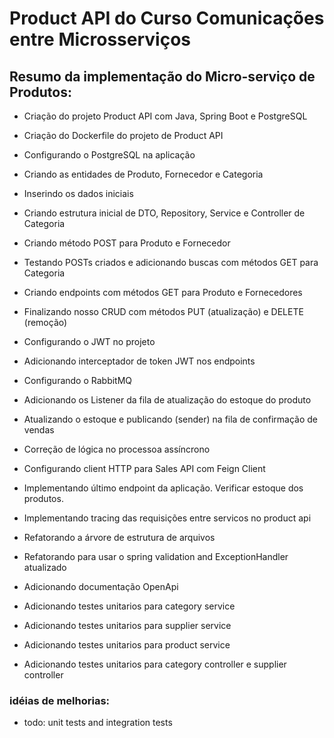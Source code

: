 # Product API do Curso Comunicações entre Microsserviços

## Resumo da implementação do Micro-serviço de Produtos:

- Criação do projeto Product API com Java, Spring Boot e PostgreSQL

- Criação do Dockerfile do projeto de Product API

- Configurando o PostgreSQL na aplicação

- Criando as entidades de Produto, Fornecedor e Categoria

- Inserindo os dados iniciais

- Criando estrutura inicial de DTO, Repository, Service e Controller de Categoria

- Criando método POST para Produto e Fornecedor

- Testando POSTs criados e adicionando buscas com métodos GET para Categoria

- Criando endpoints com métodos GET para Produto e Fornecedores

- Finalizando nosso CRUD com métodos PUT (atualização) e DELETE (remoção)

- Configurando o JWT no projeto

- Adicionando interceptador de token JWT nos endpoints

- Configurando o RabbitMQ

- Adicionando os Listener da fila de atualização do estoque do produto

- Atualizando o estoque e publicando (sender) na fila de confirmação de vendas

- Correção de lógica no processoa assíncrono

- Configurando client HTTP para Sales API com Feign Client

- Implementando último endpoint da aplicação. Verificar estoque dos produtos.

- Implementando tracing das requisições entre servicos no product api

- Refatorando a árvore de estrutura de arquivos

- Refatorando para usar o spring validation and ExceptionHandler atualizado

- Adicionando documentação OpenApi

- Adicionando testes unitarios para category service

- Adicionando testes unitarios para supplier service

- Adicionando testes unitarios para product service

- Adicionando testes unitarios para category controller e supplier controller

### idéias de melhorias:

- todo: unit tests and integration tests


